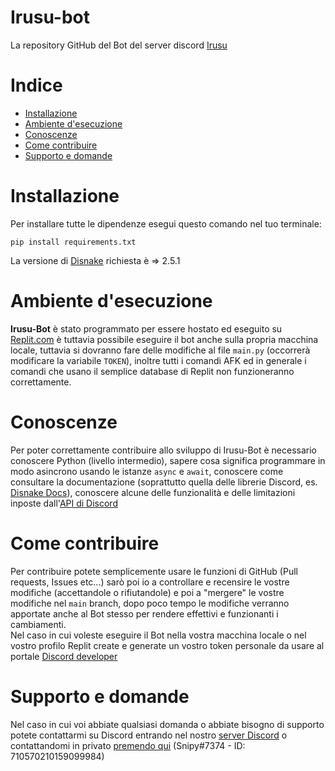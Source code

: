 # Irusu-bot
La repository GitHub del Bot del server discord [Irusu](https://discord.gg/irusu "Irusu")

# Indice
  - [Installazione](https://github.com/Snipy7374/irusu-bot/blob/main/README.md#Installazione "Installazione")
  - [Ambiente d'esecuzione](https://github.com/Snipy7374/irusu-bot/blob/main/README.md#Ambiente-desecuzione "Ambiente d'esecuzione")
  - [Conoscenze](https://github.com/Snipy7374/irusu-bot/blob/main/README.md#Conoscenze "Conoscenze")
  - [Come contribuire](https://github.com/Snipy7374/irusu-bot/blob/main/README.md#Come-contribuire "Come contribuire")
  - [Supporto e domande](https://github.com/Snipy7374/irusu-bot/blob/main/README.md#Supporto-e-domande "Supporto e domande")

# Installazione
Per installare tutte le dipendenze esegui questo comando nel tuo terminale:
```
pip install requirements.txt
```
La versione di [Disnake](https://github.com/DisnakeDev/disnake "Disnake") richiesta è => 2.5.1

# Ambiente d'esecuzione
**Irusu-Bot** è stato programmato per essere hostato ed eseguito su [Replit.com](https://replit.com "Replit.com") è tuttavia possibile eseguire il bot anche sulla propria macchina locale, tuttavia si dovranno fare delle modifiche al file `main.py` (occorrerà modificare la variabile `TOKEN`), inoltre tutti i comandi AFK ed in generale i comandi che usano il semplice database di Replit non funzioneranno correttamente.

# Conoscenze
Per poter correttamente contribuire allo sviluppo di Irusu-Bot è necessario conoscere Python (livello intermedio), sapere cosa significa programmare in modo asincrono usando le istanze `async` e `await`, conoscere come consultare la documentazione (soprattutto quella delle librerie Discord, es. [Disnake Docs](https://github.com/DisnakeDev/disnake "")), conoscere alcune delle funzionalità e delle limitazioni inposte dall'[API di Discord](https://discord.com/developers/docs/intro "")

# Come contribuire
Per contribuire potete semplicemente usare le funzioni di GitHub (Pull requests, Issues etc...) sarò poi io a controllare e recensire le vostre modifiche (accettandole o rifiutandole) e poi a "mergere" le vostre modifiche nel `main` branch, dopo poco tempo le modifiche verranno apportate anche al Bot stesso per rendere effettivi e funzionanti i cambiamenti.
<br>
Nel caso in cui voleste eseguire il Bot nella vostra macchina locale o nel vostro profilo Replit create e generate un vostro token personale da usare al portale [Discord developer](https://discord.com/developers/applications "")

# Supporto e domande
Nel caso in cui voi abbiate qualsiasi domanda o abbiate bisogno di supporto potete contattarmi su Discord entrando nel nostro [server Discord](https://discord.gg/irusu "") o contattandomi in privato [premendo qui](https://discordapp.com/users/710570210159099984/ "Snipy#7374") (Snipy#7374 - ID: 710570210159099984)
